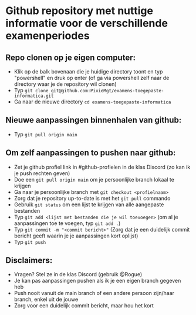 # Github repository met nuttige informatie voor de verschillende examenperiodes

## Repo clonen op je eigen computer:
* Klik op de balk bovenaan die je huidige directory toont en typ "powershell" en druk op enter (of ga via powershell zelf naar de directory waar je de repository wil clonen)
* Typ ```git clone git@github.com:PixieMgt/examens-toegepaste-informatica.git```
* Ga naar de nieuwe directory ```cd examens-toegepaste-informatica```

## Nieuwe aanpassingen binnenhalen van github:
* Typ ```git pull origin main```

## Om zelf aanpassingen to pushen naar github:
* Zet je github profiel link in #github-profielen in de klas Discord (zo kan ik je push rechten geven)
* Doe een ```git pull origin main``` om je persoonlijke branch lokaal te krijgen
* Ga naar je persoonlijke branch met ```git checkout <profielnaam>```
* Zorg dat je repository up-to-date is met het ```git pull``` commando
* Gebruik ```git status``` om een lijst te krijgen van alle aangepaste bestanden
* Typ ```git add <lijst met bestanden die je wil toevoegen>``` (om al je aanpassingen toe te voegen, typ ```git add .```)
* Typ ```git commit -m "<commit bericht>"``` (Zorg dat je een duidelijk commit bericht geeft waarin je je aanpassingen kort oplijst)
* Typ ```git push```

## Disclaimers:
* Vragen? Stel ze in de klas Discord (gebruik @Rogue)
* Je kan pas aanpassingen pushen als ik je een eigen branch gegeven heb
* Push nooit vanuit de main branch of een andere persoon zijn/haar branch, enkel uit de jouwe
* Zorg voor een duidelijk commit bericht, maar hou het kort